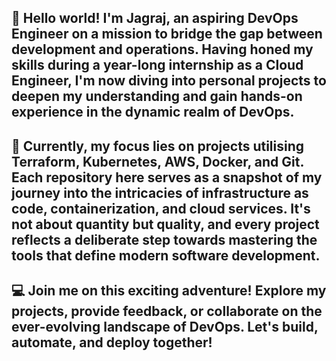 ## 👋 Hello world! I'm Jagraj, an aspiring DevOps Engineer on a mission to bridge the gap between development and operations. Having honed my skills during a year-long internship as a Cloud Engineer, I'm now diving into personal projects to deepen my understanding and gain hands-on experience in the dynamic realm of DevOps.

## 🚀 Currently, my focus lies on projects utilising Terraform, Kubernetes, AWS, Docker, and Git. Each repository here serves as a snapshot of my journey into the intricacies of infrastructure as code, containerization, and cloud services. It's not about quantity but quality, and every project reflects a deliberate step towards mastering the tools that define modern software development.

## 💻 Join me on this exciting adventure! Explore my projects, provide feedback, or collaborate on the ever-evolving landscape of DevOps. Let's build, automate, and deploy together!





